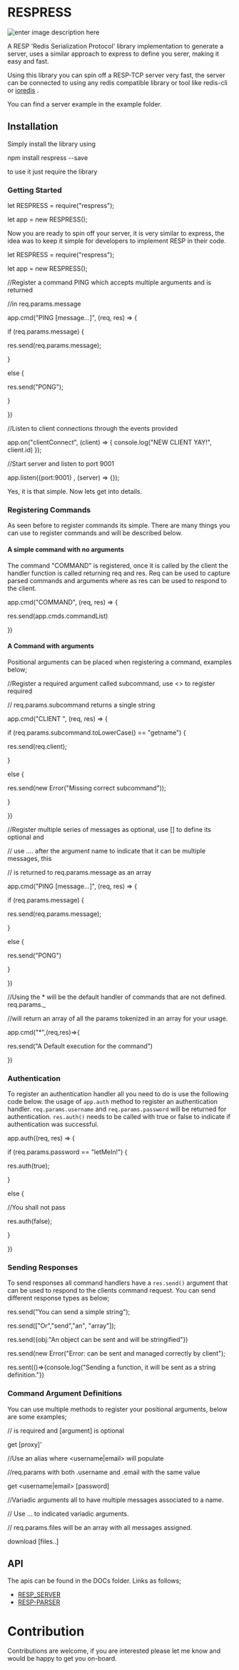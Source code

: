 
# RESPRESS

![enter image description here](https://github.com/ywadi/respress/raw/5abe18a745ca2fc0e54629e84b77dae584c1eb35/assets/respress.png)

A RESP 'Redis Serialization Protocol' library implementation to generate a server, uses a similar approach to express to define you serer, making it easy and fast.

Using this library you can spin off a RESP-TCP server very fast, the server can be connected to using any redis compatible library or tool like redis-cli or [ioredis](https://www.npmjs.com/package/ioredis) .

You can find a server example in the example folder.

## Installation

Simply install the library using

  

npm install respress --save

to use it just require the library

  

### Getting Started

let RESPRESS = require("respress");

let app = new RESPRESS();

Now you are ready to spin off your server, it is very similar to express, the idea was to keep it simple for developers to implement RESP in their code.

  

let RESPRESS = require("respress");

let app = new RESPRESS();

//Register a command PING which accepts multiple arguments and is returned

//in req.params.message

app.cmd("PING [message...]", (req, res) => {

if (req.params.message) {

res.send(req.params.message);

}

else {

res.send("PONG");

}

})

//Listen to client connections through the events provided

app.on("clientConnect", (client) => { console.log("NEW CLIENT YAY!", client.id) });

  

//Start server and listen to port 9001

app.listen({port:9001} , (server) => {});

  

Yes, it is that simple. Now lets get into details.

  

### Registering Commands

As seen before to register commands its simple. There are many things you can use to register commands and will be described below.

#### A simple command with no arguments

The command "COMMAND" is registered, once it is called by the client the handler function is called returning req and res. Req can be used to capture parsed commands and arguments where as res can be used to respond to the client.

  

app.cmd("COMMAND", (req, res) => {

res.send(app.cmds.commandList)

})

#### A Command with arguments

Positional arguments can be placed when registering a command, examples below;

  

//Register a required argument called subcommand, use <> to register required

// req.params.subcommand returns a single string

app.cmd("CLIENT <subcommand>", (req, res) => {

if (req.params.subcommand.toLowerCase() == "getname") {

res.send(req.client);

}

else {

res.send(new Error("Missing correct subcommand"));

}

})

//Register multiple series of messages as optional, use [] to define its optional and

// use .... after the argument name to indicate that it can be multiple messages, this

// is returned to req.params.message as an array

app.cmd("PING [message...]", (req, res) => {

if (req.params.message) {

res.send(req.params.message);

}

else {

res.send("PONG")

}

})

//Using the * will be the default handler of commands that are not defined. req.params._

//will return an array of all the params tokenized in an array for your usage.

app.cmd("*",(req,res)=>{

res.send("A Default execution for the command")

})

  

### Authentication

  

To register an authentication handler all you need to do is use the following code below. the usage of `app.auth` method to register an authentication handler. `req.params.username` and `req.params.password` will be returned for authentication. `res.auth()` needs to be called with true or false to indicate if authentication was successful.

  

app.auth((req, res) => {

if (req.params.password == "letMeIn!") {

res.auth(true);

}

else {

//You shall not pass

res.auth(false);

}

})

  

### Sending Responses

To send responses all command handlers have a `res.send()` argument that can be used to respond to the clients command request. You can send different response types as below;

  

res.send("You can send a simple string");

res.send(["Or","send","an", "array"]);

res.send({obj:"An object can be sent and will be stringified"})

res.send(new Error("Error: can be sent and managed correctly by client");

res.sent(()=>{console.log("Sending a function, it will be sent as a string definition."})

  

### Command Argument Definitions

You can use multiple methods to register your positional arguments, below are some examples;

  

//<argument> is required and [argument] is optional

get <source> [proxy]'

//Use an alias where <username|email> will populate

//req.params with both .username and .email with the same value

get <username|email> [password]

//Variadic arguments all to have multiple messages associated to a name.

// Use ... to indicated variadic arguments.

// req.params.files will be an array with all messages assigned.

download <url> [files..]

## API
The apis can be found in the DOCs folder. Links as follows; 
- [RESP_SERVER](https://github.com/ywadi/respress/blob/main/docs/lib_server.md)  
- [RESP-PARSER](https://github.com/ywadi/respress/blob/main/docs/resp-parser.md)

# Contribution

Contributions are welcome, if you are interested please let me know and would be happy to get you on-board.